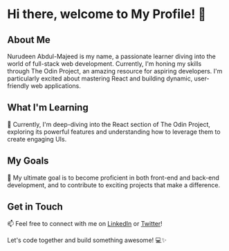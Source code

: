 # Hi there, welcome to My Profile! 👋

## About Me

Nurudeen Abdul-Majeed is my name, a passionate learner diving into the world of full-stack web development. Currently, I'm honing my skills through The Odin Project, an amazing resource for aspiring developers. I'm particularly excited about mastering React and building dynamic, user-friendly web applications.

## What I'm Learning

🚀 Currently, I'm deep-diving into the React section of The Odin Project, exploring its powerful features and understanding how to leverage them to create engaging UIs.

## My Goals

🌟 My ultimate goal is to become proficient in both front-end and back-end development, and to contribute to exciting projects that make a difference.

## Get in Touch

📫 Feel free to connect with me on [LinkedIn](https://www.linkedin.com/in/abdul-majeed-nurudeen-78266a182/) or [Twitter](https://twitter.com/ABDULMAJEEDNUR3)!

Let's code together and build something awesome! 💻✨
